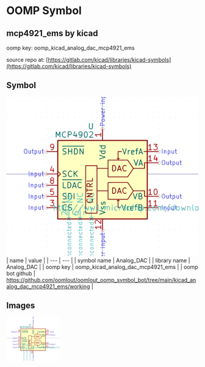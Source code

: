# OOMP Symbol  
## mcp4921_ems  by kicad  
  
oomp key: oomp_kicad_analog_dac_mcp4921_ems  
  
source repo at: [https://gitlab.com/kicad/libraries/kicad-symbols](https://gitlab.com/kicad/libraries/kicad-symbols)  
## Symbol  
  
[![working.png](working_600.png)](working.png)  
| name | value | 
| --- | --- | 
| symbol name | Analog_DAC | 
| library name | Analog_DAC | 
| oomp key | oomp_kicad_analog_dac_mcp4921_ems | 
| oomp bot github | https://github.com/oomlout/oomlout_oomp_symbol_bot/tree/main/kicad_analog_dac_mcp4921_ems/working | 
## Images  
  
[![working.png](working_140.png)](working.png)  
